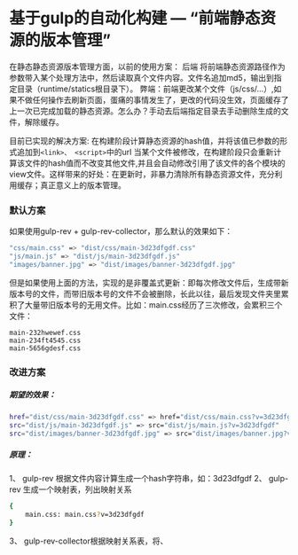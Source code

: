 # 基于gulp的自动化构建 — “前端静态资源的版本管理”
在静态静态资源版本管理方面，以前的使用方案：
后端 将前端静态资源路径作为参数带入某个处理方法中，然后读取真个文件内容。文件名追加md5，输出到指定目录（runtime/statics根目录下）。
弊端：前端更改某个文件（js/css/...）,如果不做任何操作去刷新页面，蛋痛的事情发生了，更改的代码没生效，页面缓存了上一次已完成加载的静态资源。怎么办？手动去后端指定目录去手动删除生成的文件，解除缓存。

目前已实现的解决方案:
在构建阶段计算静态资源的hash值，并将该值已参数的形式追加到```<link>、 <script>```中的url
当某个文件被修改，在构建阶段只会重新计算该文件的hash值而不改变其他文件,并且会自动修改引用了该文件的各个模块的view文件。这样带来的好处：在更新时，非暴力清除所有静态资源文件，充分利用缓存；真正意义上的版本管理。

### 默认方案
如果使用gulp-rev + gulp-rev-collector，那么默认的效果如下：
``` bash
"css/main.css" => "dist/css/main-3d23dfgdf.css"
"js/main.js" => "dist/js/main-3d23dfgdf.js"
"images/banner.jpg" => "dist/images/banner-3d23dfgdf.jpg"
```
但是如果使用上面的方法，实现的是非覆盖式更新：即每次修改文件后，生成带新版本号的文件，而带旧版本号的文件不会被删除，长此以往，最后发现文件夹里累积了大量带旧版本号的无用文件。比如：main.css经历了三次修改，会累积三个文件：
```basename
main-232hwewef.css
main-234ft4545.css
main-5656gdesf.css
```
### 改进方案
##### 期望的效果：
```bash
href="dist/css/main-3d23dfgdf.css" => href="dist/css/main.css?v=3d23dfgdf"
src="dist/js/main-3d23dfgdf.js" => src="dist/js/main.js?v=3d23dfgdf"
src="dist/images/banner-3d23dfgdf.jpg" => src="dist/images/banner.jpg?v=3d23dfgdf"
```
##### 原理：
1、 gulp-rev 根据文件内容计算生成一个hash字符串，如：3d23dfgdf
2、 gulp-rev 生成一个映射表，列出映射关系
```bash
{
    main.css: main.css?v=3d23dfgdf
}
```
3、 gulp-rev-collector根据映射关系表，将<link>、<script>url中的文件名进行替换。
例如：main.css替换成main.css?v=3d23dfgdf
##### 如果改进
需要对gulp-rev和gulp-rev-collector进行修改。修改如下：
修改映射关系表中的属性值的格式：
打开node_modules\gulp-rev\index.js
```bash
第144行 manifest[originalFile] = revisionedFile;
改成 manifest[originalFile] = originalFile + '?v=' + file.revHash;
```
修改生成文件的文件名（原来是将hash值直接加入到文件名中，现在需要保持文件名不变）
打开node_modules\rev-path\index.js
```bash
第10行 return filename + '-' + hash + ext;
改成 return filename + ext;
```
打开node_modules\gulp-rev-collector\index.js
```bash
第30行 if ( path.basename(json[key]).replace(new RegExp( opts.revSuffix ), '' ) !==  path.basename(key) ) {
改成 if ( path.basename(json[key]).split('?')[0] !== path.basename(key) ) {
```
避免引用 URL 中的版本号累积：dist/css/main.css?v=3d23dfgdf => dist/css/main.css?v=3d23dfgdf?v=6e4cfcf9de
打开node_modules\gulp-rev-collector\index.js
```bash
第94行 regexp: new RegExp(  dirRule.dirRX + pattern, 'g' ),
改成 regexp: new RegExp(  dirRule.dirRX + pattern+'(\\?v=\\w{10})?', 'g' ),
```
### gulpfile.js配置
```
const gulp = require('gulp');
const babel = require('gulp-babel');
const uglify = require('gulp-uglify');
const rename = require('gulp-rename');
const concat = require('gulp-concat');
const less = require('gulp-less');
const minifycss = require('gulp-minify-css');
const imagemin = require('gulp-imagemin');
const plumber = require('gulp-plumber');

const rev = require('gulp-rev');
const revCollector = require('gulp-rev-collector');

// 压缩图片
gulp.task('convertImg', function() {
  return gulp.src('src/images/*')
    .pipe(imagemin({
        progressive: true,
        svgoPlugins: [{removeViewBox: false}]
    }))
    .pipe(gulp.dest('dist/statics/images/'))
});

//转换less文件   
gulp.task('convertLess', function() {
    return gulp.src('src/less/*.less')//该任务针对的文件
        .pipe(plumber())
        .pipe(less())//该任务调用的模块
        .pipe(concat('main.css'))
        .pipe(gulp.dest('dist/statics/css'))
        .pipe(rename({ suffix: '.min' }))
        .pipe(minifycss())
        .pipe(gulp.dest('dist/statics/css'))
});

//压缩，合并 模块js
gulp.task('convertPageJS', function() {
    return gulp.src('src/js/modules/*.js')      //需要操作的文件
        .pipe(babel({
            presets: ['es2015']
        }))
        .pipe(concat('main.js'))    //合并所有js到main.js
        .pipe(gulp.dest('dist/statics/js'))       //输出到文件夹
        .pipe(rename({suffix: '.min'}))   //rename压缩后的文件名
        .pipe(uglify())    //压缩
        .pipe(gulp.dest('dist/statics/js'))  //输出
});

//压缩，合并 公用js
gulp.task('convertPublicJs', function() {
    return gulp.src('src/js/public/*.js')      //需要操作的文件
        .pipe(concat('public.js'))    //合并所有js到main.js
        .pipe(gulp.dest('dist/statics/js'))       //输出到文件夹
        .pipe(rename({suffix: '.min'}))   //rename压缩后的文件名
        .pipe(uglify())    //压缩
        .pipe(gulp.dest('dist/statics/js'))  //输出
});

//压缩，合并 config.js配置
gulp.task('convertConfigJs', function() {
    return gulp.src('config/*.js')      //需要操作的文件
        .pipe(concat('config.js'))    //合并所有js到main.js
        .pipe(gulp.dest('dist/config'))       //输出到文件夹
        .pipe(rename({suffix: '.min'}))   //rename压缩后的文件名
        .pipe(uglify())    //压缩
        .pipe(gulp.dest('dist/config'))  //输出
});

// 第三方框架移植
gulp.task('convertFramesJs',function() {
    return gulp.src(['src/frames/**/*'])// 该任务针对的文件
        .pipe(gulp.dest('dist/frames'))
});

// 组件样式
gulp.task('convertComponentsLess', function() {
    return gulp.src('src/components/**/*.less')//该任务针对的文件
        .pipe(plumber())
        .pipe(less())
        .pipe(minifycss())
        .pipe(gulp.dest('dist/components/'))
});
// 组件脚本
gulp.task('convertComponentsJs', function() {
    return gulp.src('src/components/**/*.js')//该任务针对的文件
        // .pipe(uglify())
        .pipe(gulp.dest('dist/components/'))
});
// 组件HTML
gulp.task('convertComponentsHtml', function() {
    return gulp.src('src/components/**/*.html')//该任务针对的文件
        .pipe(gulp.dest('dist/components/'))
});

// 生成文件hash字符串值、映射关系表
gulp.task('source-rev', function() {
    return gulp.src(['dist/**/**/*css', 'dist/**/**/*js'])
        .pipe(rev())
        .pipe(rev.manifest({
            path: 'rev-manifest.json'
        }))
        .pipe(gulp.dest('src/rev'));
});

// 根据映射关系表，将页面<link> <script>中url的文件名进行替换
gulp.task('source-rev-out', function() {
    return gulp.src(['src/rev/rev-manifest.json', 'src/view/**/*.html'])
        .pipe(revCollector())
        .pipe(gulp.dest('view'));
});

// 监视文件变化，自动执行任务
gulp.task('watch', function(){
    gulp.watch('src/less/*.less', ['convertLess']);
    gulp.watch('src/js/modules/*.js', ['convertPageJS']);
})

// 打包
gulp.task('build', ['convertPageJS', 'convertLess', 'convertComponentsLess', 'convertComponentsJs', 'convertComponentsHtml', 'convertPublicJs', 'convertConfigJs', 'convertFramesJs', 'source-rev', 'source-rev-out']);

// 开发
gulp.task('dev', ['convertPageJS', 'convertLess', 'watch']);
```